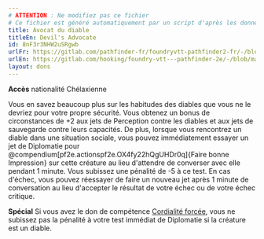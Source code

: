 ```yaml
---
# ATTENTION : Ne modifiez pas ce fichier
# Ce fichier est généré automatiquement par un script d'après les données du module Foundry VTT officiel et de sa traduction
title: Avocat du diable
titleEn: Devil's Advocate
id: 8nF3r3NHW2uSRgwb
urlFr: https://gitlab.com/pathfinder-fr/foundryvtt-pathfinder2-fr/-/blob/master/data/feats/8nF3r3NHW2uSRgwb.htm
urlEn: https://gitlab.com/hooking/foundry-vtt---pathfinder-2e/-/blob/master/packs/data/feats.db/devil-s-advocate.json
layout: dons
---
```

**Accès** nationalité Chélaxienne

Vous en savez beaucoup plus sur les habitudes des diables que vous ne le devriez pour votre propre sécurité. Vous obtenez un bonus de circonstances de +2 aux jets de Perception contre les diables et aux jets de sauvegarde contre leurs capacités. De plus, lorsque vous rencontrez un diable dans une situation sociale, vous pouvez immédiatement essayer un jet de Diplomatie pour @compendium\[pf2e.actionspf2e.OX4fy22hQgUHDr0q\]{Faire bonne Impression} sur cette créature au lieu d'attendre de converser avec elle pendant 1 minute. Vous subissez une pénalité de -5 à ce test. En cas d'échec, vous pouvez réessayer de faire un nouveau jet après 1 minute de conversation au lieu d'accepter le résultat de votre échec ou de votre échec critique.

**Spécial** Si vous avez le don de compétence [Cordialité forcée](cordialité-forcée.md), vous ne subissez pas la pénalité à votre test immédiat de Diplomatie si la créature est un diable.
